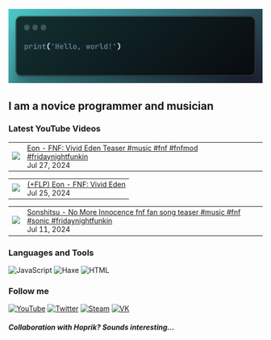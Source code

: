[![Header](https://github.com/Nyan33/Nyan33/blob/main/assets/header.png)](https://www.youtube.com/channel/UCV-am5JX65zCBZZCsX4Fm2w)

## I am a novice programmer and musician

### Latest YouTube Videos
<!-- BLOG-POST-LIST:START --><table><tr><td><a href="https://www.youtube.com/watch?v=LdTqQQPzYHU"><img width="140px" src="https://i.ytimg.com/vi/LdTqQQPzYHU/mqdefault.jpg"></a></td>
<td><a href="https://www.youtube.com/watch?v=LdTqQQPzYHU">Eon - FNF: Vivid Eden Teaser #music #fnf #fnfmod #fridaynightfunkin</a><br/>Jul 27, 2024</td></tr></table>
<table><tr><td><a href="https://www.youtube.com/watch?v=npVj5jGso7I"><img width="140px" src="https://i.ytimg.com/vi/npVj5jGso7I/mqdefault.jpg"></a></td>
<td><a href="https://www.youtube.com/watch?v=npVj5jGso7I">&lpar;+FLP&rpar; Eon - FNF: Vivid Eden</a><br/>Jul 25, 2024</td></tr></table>
<table><tr><td><a href="https://www.youtube.com/watch?v=sgvdVRltZNA"><img width="140px" src="https://i.ytimg.com/vi/sgvdVRltZNA/mqdefault.jpg"></a></td>
<td><a href="https://www.youtube.com/watch?v=sgvdVRltZNA">Sonshitsu - No More Innocence fnf fan song teaser #music #fnf #sonic #fridaynightfunkin</a><br/>Jul 11, 2024</td></tr></table>
<!-- BLOG-POST-LIST:END -->

### Languages and Tools
![JavaScript](https://img.shields.io/badge/-JavaScript-0B1216?style=for-the-badge&logo=JavaScript)
![Haxe](https://img.shields.io/badge/-Haxe-0B1216?style=for-the-badge&logo=Haxe)
![HTML](https://img.shields.io/badge/-HTML-0B1216?style=for-the-badge&logo=HTML5)

### Follow me
[![YouTube](https://img.shields.io/badge/-YouTube-0B1216?style=for-the-badge&logo=YouTube&logoColor=FF0038)](https://www.youtube.com/channel/UCV-am5JX65zCBZZCsX4Fm2w)
[![Twitter](https://img.shields.io/badge/-Twitter-0B1216?style=for-the-badge&logo=Twitter)](https://twitter.com/NyanBunBun1)
[![Steam](https://img.shields.io/badge/-Steam-0B1216?style=for-the-badge&logo=Steam)](https://steamcommunity.com/id/nyanbun/)
[![VK](https://img.shields.io/badge/-Vkontakte-0B1216?style=for-the-badge&logo=Vk&logoColor=1195F5)](https://vk.com/nyanbus)

##### Collaboration with Hoprik? Sounds interesting...
